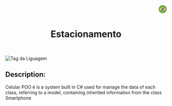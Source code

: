 <a href="https://github.com/rafaelrvital/CSharp-Trainning/tree/main/bootcamp-DecolaTech2024/CelularPOO/README_PT-BR.md"><img src="https://github.com/rafaelrvital/rafaelrvital/blob/main/assets/flags/br.png" width="25" align="right" title="Mudar para português"></a>

<br>

<div align=center>

<br>

# Estacionamento
 
</div><br>


![Tag da Liguagem](https://img.shields.io/badge/Visual%20Studio%20Code-CSharp-orange)

## Description:

Celular POO é is a system built in C# used for manage the data of each class, referring to a model, containing inherited information from the class Smartphone